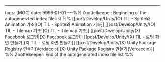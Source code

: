 ---
tags: [MOC]
date: 9999-01-01
---%% Zoottelkeeper: Beginning of the autogenerated index file list  %%
 [[post/Develop/Unity/(O) TIL - Sprite와 Animation 기초|(O) TIL - Sprite와 Animation 기초]]
 [[post/Develop/Unity/(O) TIL - Tilemap 기초|(O) TIL - Tilemap 기초]]
 [[post/Develop/Unity/(X) Facebook 로그인|(X) Facebook 로그인]]
 [[post/Develop/Unity/(X) TIL - 로딩 화면 만들기|(X) TIL - 로딩 화면 만들기]]
 [[post/Develop/Unity/(X) Unity Package Registry 만들기(Verdaccio)|(X) Unity Package Registry 만들기(Verdaccio)]]
%% Zoottelkeeper: End of the autogenerated index file list  %%
